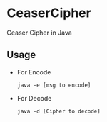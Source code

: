 # CeaserCipher
Ceaser Cipher in Java
## Usage
  - For Encode
    
    `java -e [msg to encode]`
    
  - For Decode
    
    `java -d [Cipher to decode]`
